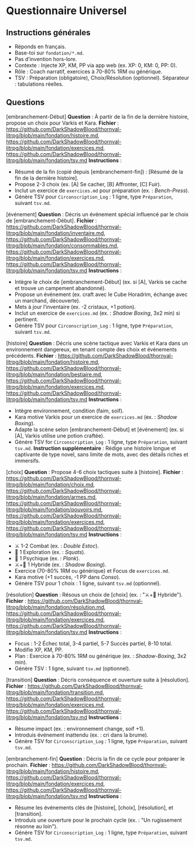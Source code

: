# Questionnaire Universel

## Instructions générales
- Réponds en français.
- Base-toi sur `fondation/*.md`.
- Pas d’invention hors-lore.
- Contexte : Injecte XP, KM, PP via app web (ex. XP: 0, KM: 0, PP: 0).
- Rôle : Coach narratif, exercices à 70-80% 1RM ou générique.
- TSV : Préparation (obligatoire), Choix/Résolution (optionnel). Séparateur : tabulations réelles.

## Questions
[embranchement-Début]
**Question** : À partir de la fin de la dernière histoire, propose un choix pour Varkis et Kara.
**Fichier** : https://github.com/DarkShadowBlood/thornval-litrpg/blob/main/fondation/histoire.md, https://github.com/DarkShadowBlood/thornval-litrpg/blob/main/fondation/exercices.md, https://github.com/DarkShadowBlood/thornval-litrpg/blob/main/fondation/tsv.md
**Instructions** :
- Résumé de la fin (copié depuis [embranchement-fin]) : [Résumé de la fin de la dernière histoire].
- Propose 2-3 choix (ex. [A] Se cacher, [B] Affronter, [C] Fuir).
- Inclut un exercice de `exercices.md` pour préparation (ex. : *Bench-Press*).
- Génère TSV pour `Circonscription_Log` : 1 ligne, type `Préparation`, suivant `tsv.md`.

[événement]
**Question** : Décris un événement spécial influencé par le choix de [embranchement-Début].
**Fichier** : https://github.com/DarkShadowBlood/thornval-litrpg/blob/main/fondation/inventaire.md, https://github.com/DarkShadowBlood/thornval-litrpg/blob/main/fondation/consommables.md, https://github.com/DarkShadowBlood/thornval-litrpg/blob/main/fondation/exercices.md, https://github.com/DarkShadowBlood/thornval-litrpg/blob/main/fondation/tsv.md
**Instructions** :
- Intègre le choix de [embranchement-Début] (ex. si [A], Varkis se cache et trouve un campement abandonné).
- Propose un événement (ex. craft avec le Cube Horadrim, échange avec un marchand, découverte).
- Mets à jour l’inventaire (ex. -2 cristaux, +1 potion).
- Inclut un exercice de `exercices.md` (ex. : *Shadow Boxing*, 3x2 min) si pertinent.
- Génère TSV pour `Circonscription_Log` : 1 ligne, type `Préparation`, suivant `tsv.md`.

[histoire]
**Question** : Décris une scène tactique avec Varkis et Kara dans un environnement dangereux, en tenant compte des choix et événements précédents.
**Fichier** : https://github.com/DarkShadowBlood/thornval-litrpg/blob/main/fondation/histoire.md, https://github.com/DarkShadowBlood/thornval-litrpg/blob/main/fondation/bestiaire.md, https://github.com/DarkShadowBlood/thornval-litrpg/blob/main/fondation/exercices.md, https://github.com/DarkShadowBlood/thornval-litrpg/blob/main/fondation/tsv.md
**Instructions** :
- Intègre environnement, condition (faim, soif).
- Kara motive Varkis pour un exercice de `exercices.md` (ex. : *Shadow Boxing*).
- Adapte la scène selon [embranchement-Début] et [événement] (ex. si [A], Varkis utilise une potion craftée).
- Génère TSV for `Circonscription_Log` : 1 ligne, type `Préparation`, suivant `tsv.md`.
**Instruction supplémentaire** : Rédige une histoire longue et captivante de type novel, sans limite de mots, avec des détails riches et immersifs.

[choix]
**Question** : Propose 4-6 choix tactiques suite à [histoire].
**Fichier** : https://github.com/DarkShadowBlood/thornval-litrpg/blob/main/fondation/choix.md, https://github.com/DarkShadowBlood/thornval-litrpg/blob/main/fondation/armes.md, https://github.com/DarkShadowBlood/thornval-litrpg/blob/main/fondation/pouvoirs.md, https://github.com/DarkShadowBlood/thornval-litrpg/blob/main/fondation/exercices.md, https://github.com/DarkShadowBlood/thornval-litrpg/blob/main/fondation/tsv.md
**Instructions** :
- ⚔️ 1-2 Combat (ex. : *Double Estoc*).
- 🧭 1 Exploration (ex. : *Squats*).
- 🧠 1 Psychique (ex. : *Plank*).
- ⚔️+🧠 1 Hybride (ex. : *Shadow Boxing*).
- Exercice (70-80% 1RM ou générique) et Focus de `exercices.md`.
- Kara motive (+1 succès, -1 PP dans *Conso*).
- Génère TSV pour 1 choix : 1 ligne, suivant `tsv.md` (optionnel).

[résolution]
**Question** : Résous un choix de [choix] (ex. : "⚔️+🧠 Hybride").
**Fichier** : https://github.com/DarkShadowBlood/thornval-litrpg/blob/main/fondation/résolution.md, https://github.com/DarkShadowBlood/thornval-litrpg/blob/main/fondation/exercices.md, https://github.com/DarkShadowBlood/thornval-litrpg/blob/main/fondation/tsv.md
**Instructions** :
- Focus : 1-2 Échec total, 3-4 partiel, 5-7 Succès partiel, 8-10 total.
- Modifie XP, KM, PP.
- Plan : Exercice à 70-80% 1RM ou générique (ex. : *Shadow-Boxing*, 3x2 min).
- Génère TSV : 1 ligne, suivant `tsv.md` (optionnel).

[transition]
**Question** : Décris conséquence et ouverture suite à [résolution].
**Fichier** : https://github.com/DarkShadowBlood/thornval-litrpg/blob/main/fondation/transition.md, https://github.com/DarkShadowBlood/thornval-litrpg/blob/main/fondation/exercices.md, https://github.com/DarkShadowBlood/thornval-litrpg/blob/main/fondation/tsv.md
**Instructions** :
- Résume impact (ex. : environnement change, soif +1).
- Introduis événement inattendu (ex. : cri dans la brume).
- Génère TSV for `Circonscription_Log` : 1 ligne, type `Préparation`, suivant `tsv.md`.

[embranchement-fin]
**Question** : Décris la fin de ce cycle pour préparer le prochain.
**Fichier** : https://github.com/DarkShadowBlood/thornval-litrpg/blob/main/fondation/histoire.md, https://github.com/DarkShadowBlood/thornval-litrpg/blob/main/fondation/exercices.md, https://github.com/DarkShadowBlood/thornval-litrpg/blob/main/fondation/tsv.md
**Instructions** :
- Résume les événements clés de [histoire], [choix], [résolution], et [transition].
- Introduis une ouverture pour le prochain cycle (ex. : "Un rugissement résonne au loin").
- Génère TSV for `Circonscription_Log` : 1 ligne, type `Préparation`, suivant `tsv.md`.